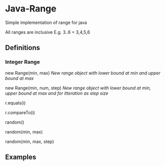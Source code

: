 # Java-Range
Simple implementation of range for java

All ranges are inclusive E.g. 3..6 = 3,4,5,6

## Definitions
### Integer Range
new Range(min, max) _New range object with lower bound at min and upper bound at max_

new Range(min, num, step) _New range object with lower bound at min, upper bound at max and for itteration as step size_

r.equals(i)

r.compareTo(i) 

random()

random(min, max)

random(min, max, step)


## Examples
